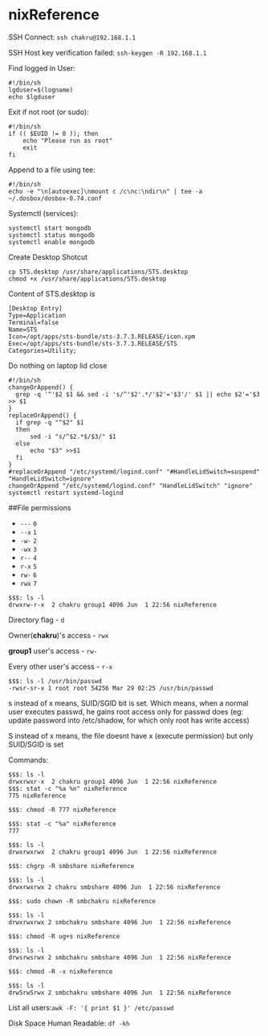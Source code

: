 # nixReference
SSH Connect: `ssh chakru@192.168.1.1`

SSH Host key verification failed: `ssh-keygen -R 192.168.1.1`

Find logged in User:
```
#!/bin/sh
lgduser=$(logname)
echo $lgduser
```

Exit if not root (or sudo):

```
#!/bin/sh
if (( $EUID != 0 )); then
    echo "Please run as root"
    exit
fi
```

Append to a file using tee:
```
#!/bin/sh
echo -e "\n[autoexec]\nmount c /c\nc:\ndir\n" | tee -a ~/.dosbox/dosbox-0.74.conf
```

Systemctl (services):
```
systemctl start mongodb
systemctl status mongodb
systemctl enable mongodb
```

Create Desktop Shotcut
```
cp STS.desktop /usr/share/applications/STS.desktop
chmod +x /usr/share/applications/STS.desktop
```
Content of STS.desktop is
```
[Desktop Entry]
Type=Application
Terminal=false
Name=STS
Icon=/opt/apps/sts-bundle/sts-3.7.3.RELEASE/icon.xpm
Exec=/opt/apps/sts-bundle/sts-3.7.3.RELEASE/STS
Categories=Utility;
```

Do nothing on laptop lid close
```
#!/bin/sh
changeOrAppend() {
  grep -q '^'$2 $1 && sed -i 's/^'$2'.*/'$2'='$3'/' $1 || echo $2'='$3 >> $1
}
replaceOrAppend() {
  if grep -q "^$2" $1
  then
      sed -i "s/^$2.*$/$3/" $1
  else
      echo "$3" >>$1
  fi
}
#replaceOrAppend "/etc/systemd/logind.conf" "#HandleLidSwitch=suspend" "HandleLidSwitch=ignore"
changeOrAppend "/etc/systemd/logind.conf" "HandleLidSwitch" "ignore"
systemctl restart systemd-logind
```
##File permissions
- `---` `0`
- `--x` `1`
- `-w-` `2`
- `-wx` `3`
- `r--` `4`
- `r-x` `5`
- `rw-` `6`
- `rwx` `7`
```
$$$: ls -l
drwxrw-r-x  2 chakru group1 4096 Jun  1 22:56 nixReference
```
Directory flag - `d`

Owner(**chakru**)'s access - `rwx`

**group1** user's access - `rw-`

Every other user's access - `r-x`

```
$$$: ls -l /usr/bin/passwd
-rwsr-sr-x 1 root root 54256 Mar 29 02:25 /usr/bin/passwd
```
s instead of x means, SUID/SGID bit is set. Which means, when a normal user executes passwd, he gains root access only for passwd does (eg: update password into /etc/shadow, for which only root has write access)

S instead of x means, the file doesnt have x (execute permission) but only SUID/SGID is set

Commands:
```
$$$: ls -l
drwxrwxr-x  2 chakru group1 4096 Jun  1 22:56 nixReference
$$$: stat -c "%a %n" nixReference
775 nixReference

$$$: chmod -R 777 nixReference

$$$: stat -c "%a" nixReference
777

$$$: ls -l
drwxrwxrwx  2 chakru group1 4096 Jun  1 22:56 nixReference

$$$: chgrp -R smbshare nixReference

$$$: ls -l
drwxrwxrwx 2 chakru smbshare 4096 Jun  1 22:56 nixReference

$$$: sudo chown -R smbchakru nixReference

$$$: ls -l
drwxrwxrwx 2 smbchakru smbshare 4096 Jun  1 22:56 nixReference

$$$: chmod -R ug+s nixReference

$$$: ls -l
drwsrwsrwx 2 smbchakru smbshare 4096 Jun  1 22:56 nixReference

$$$: chmod -R -x nixReference

$$$: ls -l
drwSrwSrwx 2 smbchakru smbshare 4096 Jun  1 22:56 nixReference

```
List all users:`awk -F: '{ print $1 }' /etc/passwd`

Disk Space Human Readable: `df -kh`
